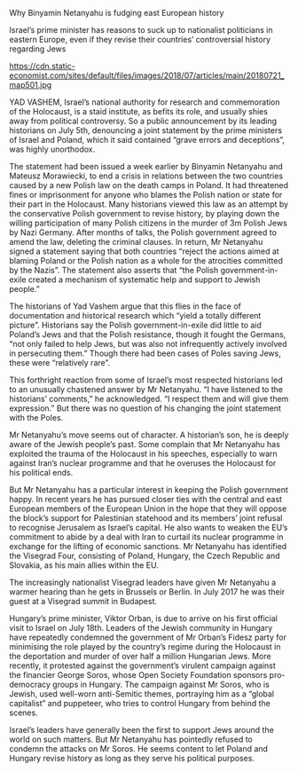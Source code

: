 Why Binyamin Netanyahu is fudging east European history

Israel’s prime minister has reasons to suck up to nationalist politicians in eastern Europe, even if they revise their countries’ controversial history regarding Jews

https://cdn.static-economist.com/sites/default/files/images/2018/07/articles/main/20180721_map501.jpg

YAD VASHEM, Israel’s national authority for research and commemoration of the Holocaust, is a staid institute, as befits its role, and usually shies away from political controversy. So a public announcement by its leading historians on July 5th, denouncing a joint statement by the prime ministers of Israel and Poland, which it said contained “grave errors and deceptions”, was highly unorthodox.

The statement had been issued a week earlier by Binyamin Netanyahu and Mateusz Morawiecki, to end a crisis in relations between the two countries caused by a new Polish law on the death camps in Poland. It had threatened fines or imprisonment for anyone who blames the Polish nation or state for their part in the Holocaust. Many historians viewed this law as an attempt by the conservative Polish government to revise history, by playing down the willing participation of many Polish citizens in the murder of 3m Polish Jews by Nazi Germany. After months of talks, the Polish government agreed to amend the law, deleting the criminal clauses. In return, Mr Netanyahu signed a statement saying that both countries “reject the actions aimed at blaming Poland or the Polish nation as a whole for the atrocities committed by the Nazis”. The statement also asserts that “the Polish government-in-exile created a mechanism of systematic help and support to Jewish people.”

The historians of Yad Vashem argue that this flies in the face of documentation and historical research which “yield a totally different picture”. Historians say the Polish government-in-exile did little to aid Poland’s Jews and that the Polish resistance, though it fought the Germans, “not only failed to help Jews, but was also not infrequently actively involved in persecuting them.” Though there had been cases of Poles saving Jews, these were “relatively rare”.

This forthright reaction from some of Israel’s most respected historians led to an unusually chastened answer by Mr Netanyahu. “I have listened to the historians’ comments,” he acknowledged. “I respect them and will give them expression.” But there was no question of his changing the joint statement with the Poles.

Mr Netanyahu’s move seems out of character. A historian’s son, he is deeply aware of the Jewish people’s past. Some complain that Mr Netanyahu has exploited the trauma of the Holocaust in his speeches, especially to warn against Iran’s nuclear programme and that he overuses the Holocaust for his political ends.

But Mr Netanyahu has a particular interest in keeping the Polish government happy. In recent years he has pursued closer ties with the central and east European members of the European Union in the hope that they will oppose the block’s support for Palestinian statehood and its members’ joint refusal to recognise Jerusalem as Israel’s capital. He also wants to weaken the EU’s commitment to abide by a deal with Iran to curtail its nuclear programme in exchange for the lifting of economic sanctions. Mr Netanyahu has identified the Visegrad Four, consisting of Poland, Hungary, the Czech Republic and Slovakia, as his main allies within the EU.

The increasingly nationalist Visegrad leaders have given Mr Netanyahu a warmer hearing than he gets in Brussels or Berlin. In July 2017 he was their guest at a Visegrad summit in Budapest.

Hungary’s prime minister, Viktor Orban, is due to arrive on his first official visit to Israel on July 18th. Leaders of the Jewish community in Hungary have repeatedly condemned the government of Mr Orban’s Fidesz party for minimising the role played by the country’s regime during the Holocaust in the deportation and murder of over half a million Hungarian Jews. More recently, it protested against the government’s virulent campaign against the financier George Soros, whose Open Society Foundation sponsors pro-democracy groups in Hungary. The campaign against Mr Soros, who is Jewish, used well-worn anti-Semitic themes, portraying him as a “global capitalist” and puppeteer, who tries to control Hungary from behind the scenes.

Israel’s leaders have generally been the first to support Jews around the world on such matters. But Mr Netanyahu has pointedly refused to condemn the attacks on Mr Soros. He seems content to let Poland and Hungary revise history as long as they serve his political purposes.  